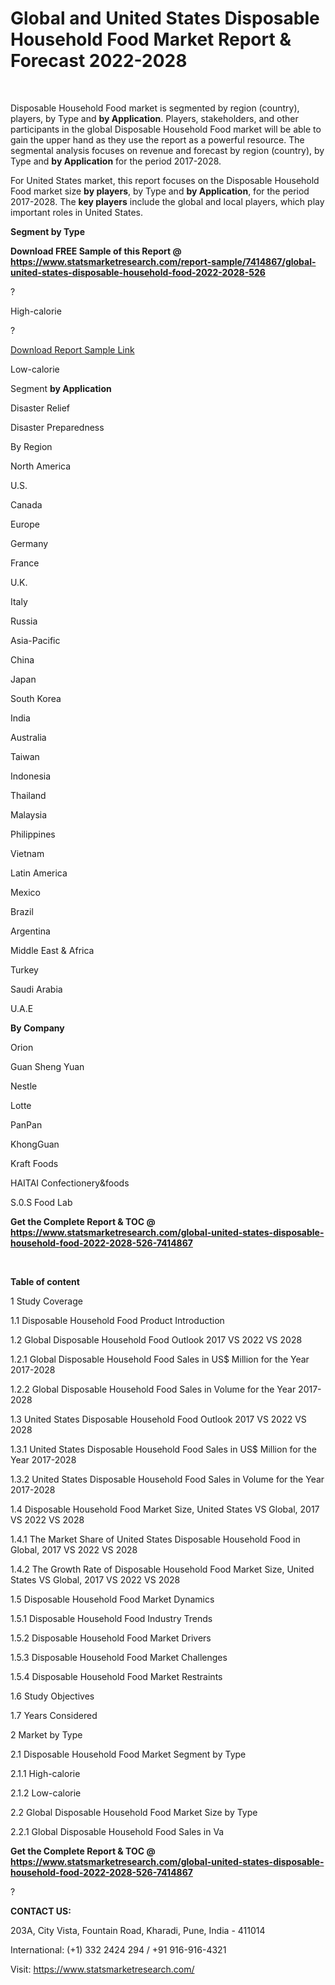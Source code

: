 <h1>Global and United States Disposable Household Food Market Report & Forecast 2022-2028</h1><br/><p>Disposable Household Food market is segmented by region (country), players, by Type and <strong>by Application</strong>. Players, stakeholders, and other participants in the global Disposable Household Food market will be able to gain the upper hand as they use the report as a powerful resource. The segmental analysis focuses on revenue and forecast by region (country), by Type and <strong>by Application</strong> for the period 2017-2028.</p>
 
 
 
 <p>For United States market, this report focuses on the Disposable Household Food market size <strong>by players</strong>, by Type and <strong>by Application</strong>, for the period 2017-2028. The <strong>key players</strong> include the global and local players, which play important roles in United States.</p>
 
 
 
 <p><strong>Segment by Type</strong></p>
 
 
 
 <div><b>Download FREE Sample of this Report @ <a href="https://www.statsmarketresearch.com/download-free-sample/7414867/global-united-states-disposable-household-food-2022-2028-526">https://www.statsmarketresearch.com/report-sample/7414867/global-united-states-disposable-household-food-2022-2028-526</a></b></div>
 
 
 
 <p>? </p>
 
 
 
 <p>High-calorie</p>
 
 
 
 <p>? </p>
 
 
 
 <p><a href="https://www.statsmarketresearch.com/download-free-sample/7414867/global-united-states-disposable-household-food-2022-2028-526">Download Report Sample Link</a></p>
 
 
 
 <p>Low-calorie</p>
 
 
 
 <p>Segment <strong>by Application</strong></p>
 
 
 
 <p>Disaster Relief</p>
 
 
 
 <p>Disaster Preparedness</p>
 
 
 
 <p>By Region</p>
 
 
 
 <p>North America</p>
 
 
 
 <p>U.S.</p>
 
 
 
 <p>Canada</p>
 
 
 
 <p>Europe</p>
 
 
 
 <p>Germany</p>
 
 
 
 <p>France</p>
 
 
 
 <p>U.K.</p>
 
 
 
 <p>Italy</p>
 
 
 
 <p>Russia</p>
 
 
 
 <p>Asia-Pacific</p>
 
 
 
 <p>China</p>
 
 
 
 <p>Japan</p>
 
 
 
 <p>South Korea</p>
 
 
 
 <p>India</p>
 
 
 
 <p>Australia</p>
 
 
 
 <p>Taiwan</p>
 
 
 
 <p>Indonesia</p>
 
 
 
 <p>Thailand</p>
 
 
 
 <p>Malaysia</p>
 
 
 
 <p>Philippines</p>
 
 
 
 <p>Vietnam</p>
 
 
 
 <p>Latin America</p>
 
 
 
 <p>Mexico</p>
 
 
 
 <p>Brazil</p>
 
 
 
 <p>Argentina</p>
 
 
 
 <p>Middle East & Africa</p>
 
 
 
 <p>Turkey</p>
 
 
 
 <p>Saudi Arabia</p>
 
 
 
 <p>U.A.E</p>
 
 
 
 <p><strong>By Company</strong></p>
 
 
 
 <p>Orion</p>
 
 
 
 <p>Guan Sheng Yuan</p>
 
 
 
 <p>Nestle</p>
 
 
 
 <p>Lotte</p>
 
 
 
 <p>PanPan</p>
 
 
 
 <p>KhongGuan</p>
 
 
 
 <p>Kraft Foods</p>
 
 
 
 <p>HAITAI Confectionery&foods</p>
 
 
 
 <p>S.0.S Food Lab</p>
 
 
 
 <div><b>Get the Complete Report & TOC @ <a href="https://www.statsmarketresearch.com/global-united-states-disposable-household-food-2022-2028-526-7414867">https://www.statsmarketresearch.com/global-united-states-disposable-household-food-2022-2028-526-7414867</a></b></div>
 
 
 
 <p><br />
 
 <b>Table of content</b></p>
 
 
 
 <p>1 Study Coverage<br />
 
 1.1 Disposable Household Food Product Introduction<br />
 
 1.2 Global Disposable Household Food Outlook 2017 VS 2022 VS 2028<br />
 
 1.2.1 Global Disposable Household Food Sales in US$ Million for the Year 2017-2028<br />
 
 1.2.2 Global Disposable Household Food Sales in Volume for the Year 2017-2028<br />
 
 1.3 United States Disposable Household Food Outlook 2017 VS 2022 VS 2028<br />
 
 1.3.1 United States Disposable Household Food Sales in US$ Million for the Year 2017-2028<br />
 
 1.3.2 United States Disposable Household Food Sales in Volume for the Year 2017-2028<br />
 
 1.4 Disposable Household Food Market Size, United States VS Global, 2017 VS 2022 VS 2028<br />
 
 1.4.1 The Market Share of United States Disposable Household Food in Global, 2017 VS 2022 VS 2028<br />
 
 1.4.2 The Growth Rate of Disposable Household Food Market Size, United States VS Global, 2017 VS 2022 VS 2028<br />
 
 1.5 Disposable Household Food Market Dynamics<br />
 
 1.5.1 Disposable Household Food Industry Trends<br />
 
 1.5.2 Disposable Household Food Market Drivers<br />
 
 1.5.3 Disposable Household Food Market Challenges<br />
 
 1.5.4 Disposable Household Food Market Restraints<br />
 
 1.6 Study Objectives<br />
 
 1.7 Years Considered<br />
 
 2 Market by Type<br />
 
 2.1 Disposable Household Food Market Segment by Type<br />
 
 2.1.1 High-calorie<br />
 
 2.1.2 Low-calorie<br />
 
 2.2 Global Disposable Household Food Market Size by Type<br />
 
 2.2.1 Global Disposable Household Food Sales in Va</p>
 
 
 
 <div><b>Get the Complete Report & TOC @ <a href="https://www.statsmarketresearch.com/global-united-states-disposable-household-food-2022-2028-526-7414867">https://www.statsmarketresearch.com/global-united-states-disposable-household-food-2022-2028-526-7414867</a></b></div>
 
 
 
 <p>? </p>
 
 
 
 <p><b>CONTACT US:</b><br />
 
 203A, City Vista, Fountain Road, Kharadi, Pune, India - 411014<br />
 
 International: (+1) 332 2424 294 / +91 916-916-4321<br />
 
 Visit: <a href="https://www.statsmarketresearch.com/">https://www.statsmarketresearch.com/</a></p>